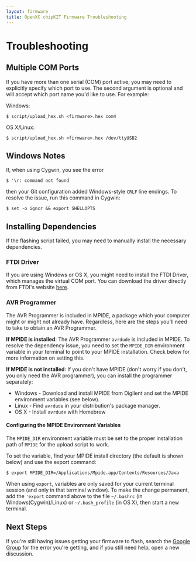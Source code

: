 ```yaml
---
layout: firmware
title: OpenXC chipKIT Firmware Troubleshooting
---
```


<div class="page-header">
    <h1>Troubleshooting</h1>
</div>

## Multiple COM Ports

If you have more than one serial (COM) port active, you may need to explicitly
specify which port to use. The second argument is optional and will accept which
port name you'd like to use. For example:

Windows:

    $ script/upload_hex.sh <firmware>.hex com4

OS X/Linux:

    $ script/upload_hex.sh <firmware>.hex /dev/ttyUSB2

## Windows Notes

If, when using Cygwin, you see the error

    $ '\r: command not found

then your Git configuration added Windows-style `CRLF` line endings. To
resolve the issue, run this command in Cygwin:

    $ set -o igncr && export SHELLOPTS

## Installing Dependencies

If the flashing script failed, you may need to manually install the necessary
dependencies.

### FTDI Driver

If you are using Windows or OS X, you might need to install the FTDI Driver,
which manages the virtual COM port. You can download the driver directly from
FTDI's website [here][FTDI-Driver].

### AVR Programmer

The AVR Programmer is included in MPIDE, a package which your computer might or
might not already have. Regardless, here are the steps you'll need to take to
obtain an AVR Programmer.

**If MPIDE is installed**: The AVR Programmer `avrdude` is included in MPIDE. To
resolve the dependency issue, you need to set the `MPIDE_DIR` environment
variable in your terminal to point to your MPIDE installation. Check below for
more information on setting this.

**If MPIDE is not installed**: If you don't have MPIDE (don't worry if you
don't, you only need the AVR programmer), you can install the programmer
separately:

* Windows - Download and install MPIDE from Digilent and set the MPIDE
  environment variables (see below).
* Linux - Find `avrdude` in your distribution's package manager.
* OS X - Install `avrdude` with Homebrew

#### Configuring the MPIDE Environment Variables

The `MPIDE_DIR` environment variable must be set to the proper installation path
of `MPIDE` for the upload script to work.

To set the variable, find your MPIDE install directory (the default is shown
below) and use the export command:

    $ export MPIDE_DIR=/Applications/Mpide.app/Contents/Resources/Java

When using `export`, variables are only saved for your current terminal session
(and only in that terminal window). To make the change permanent, add the
`'export` command above to the file `~/.bashrc` (in Windows(Cygwin)/Linux) or
`~/.bash_profile` (in OS X), then start a new terminal.

<div class="page-header">
<h2>Next Steps</h2>
</div>

If you're still having issues getting your firmware to flash, search the [Google
Group][gg] for the error you're getting, and if you still need help, open a new
discussion.

[gg]: http://groups.google.com/group/openxc

[FTDI-Driver]: http://www.ftdichip.com/Drivers/VCP.htm
